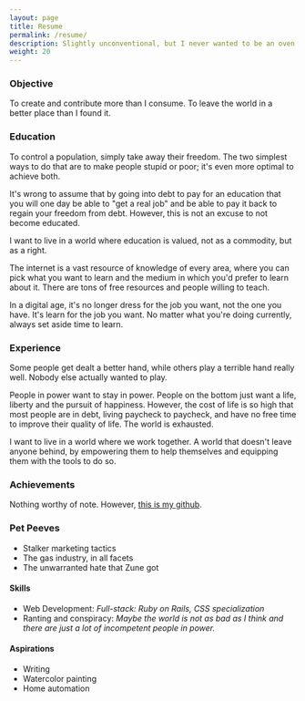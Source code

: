 ```yaml
---
layout: page
title: Resume
permalink: /resume/
description: Slightly unconventional, but I never wanted to be an oven anyhow.
weight: 20
---
```


### Objective

To create and contribute more than I consume. To leave the world in a better place than I found it.

### Education

To control a population, simply take away their freedom. The two simplest ways to do that are to make people stupid or poor; it's even more optimal to achieve both.

It's wrong to assume that by going into debt to pay for an education that you will one day be able to "get a real job" and be able to pay it back to regain your freedom from debt. However, this is not an excuse to not become educated.

I want to live in a world where education is valued, not as a commodity, but as a right.

The internet is a vast resource of knowledge of every area, where you can pick what you want to learn and the medium in which you'd prefer to learn about it. There are tons of free resources and people willing to teach.

In a digital age, it's no longer dress for the job you want, not the one you have. It's learn for the job you want. No matter what you're doing currently, always set aside time to learn.

### Experience

Some people get dealt a better hand, while others play a terrible hand really well. Nobody else actually wanted to play.

People in power want to stay in power. People on the bottom just want a life, liberty and the pursuit of happiness. However, the cost of life is so high that most people are in debt, living paycheck to paycheck, and have no free time to improve their quality of life. The world is exhausted.

I want to live in a world where we work together. A world that doesn't leave anyone behind, by empowering them to help themselves and equipping them with the tools to do so.

### Achievements

Nothing worthy of note. However, [this is my github](https://www.github.com/tylerchilds).

### Pet Peeves

* Stalker marketing tactics
* The gas industry, in all facets
* The unwarranted hate that Zune got

#### Skills

* Web Development: _Full-stack: Ruby on Rails, CSS specialization_
* Ranting and conspiracy: _Maybe the world is not as bad as I think and there are just *a lot* of incompetent people in power._

#### Aspirations

* Writing
* Watercolor painting
* Home automation
